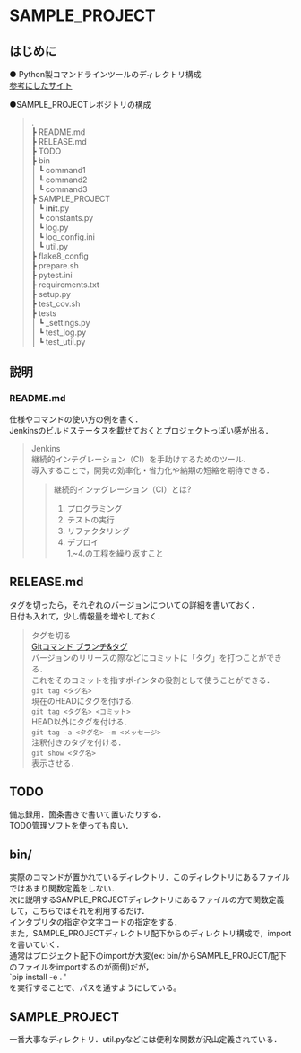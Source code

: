 # SAMPLE_PROJECT  
## はじめに  
● Python製コマンドラインツールのディレクトリ構成  
[参考にしたサイト](http://blog.masudak.net/entry/2015/01/13/234000)  

●SAMPLE_PROJECTレポジトリの構成  
>.  
┣ README.md  
┣ RELEASE.md  
┣ TODO  
┣ bin  
│   ┗ command1  
│   ┗ command2  
│   ┗ command3  
┣ SAMPLE_PROJECT  
│   ┗ __init__.py  
│   ┗ constants.py  
│   ┗ log.py  
│   ┗ log_config.ini  
│   ┗ util.py  
┣ flake8_config  
┣ prepare.sh  
┣ pytest.ini  
┣ requirements.txt  
┣ setup.py  
┣ test_cov.sh  
┣ tests  
│   ┗ _settings.py  
│   ┗ test_log.py  
│   ┗ test_util.py  

## 説明  
### README.md  
仕様やコマンドの使い方の例を書く．  
Jenkinsのビルドステータスを載せておくとプロジェクトっぽい感が出る．    
>Jenkins  
継続的インテグレーション（CI）を手助けするためのツール.  
導入することで，開発の効率化・省力化や納期の短縮を期待できる．  
>>継続的インテグレーション（CI）とは?  
>>1. プログラミング  
>>2. テストの実行  
>>3. リファクタリング  
>>4. デプロイ  
>>1.~4.の工程を繰り返すこと  

## RELEASE.md  
タグを切ったら，それぞれのバージョンについての詳細を書いておく．  
日付も入れて，少し情報量を増やしておく．  
>タグを切る  
[Gitコマンド ブランチ&タグ](https://naokirin.hatenablog.com/entry/20111203/1322576392)  
バージョンのリリースの際などにコミットに「タグ」を打つことができる．  
これをそのコミットを指すポインタの役割として使うことができる．  
``git tag <タグ名>``  
現在のHEADにタグを付ける.  
``git tag <タグ名> <コミット>``  
HEAD以外にタグを付ける．  
``git tag -a <タグ名> -m <メッセージ>``  
注釈付きのタグを付ける．   
``git show <タグ名>``  
表示させる．  

## TODO  
備忘録用．箇条書きで書いて置いたりする．  
TODO管理ソフトを使っても良い．  

## bin/  
実際のコマンドが置かれているディレクトリ．このディレクトリにあるファイルではあまり関数定義をしない．  
次に説明するSAMPLE_PROJECTディレクトリにあるファイルの方で関数定義して，こちらではそれを利用するだけ．  
インタプリタの指定や文字コードの指定をする．  
また，SAMPLE_PROJECTディレクトリ配下からのディレクトリ構成で，importを書いていく．  
通常はプロジェクト配下のimportが大変(ex: bin/からSAMPLE_PROJECT/配下のファイルをimportするのが面倒)だが，  
`pip install -e . '  
を実行することで、パスを通すようにしている。  

## SAMPLE_PROJECT  
一番大事なディレクトリ．util.pyなどには便利な関数が沢山定義されている．  

